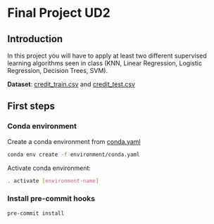 # Final Project UD2

## Introduction

In this project you will have to apply at least two different supervised learning algorithms seen in class (KNN, Linear Regression, Logistic Regression, Decision Trees, SVM).

**Dataset**: [credit_train.csv](data/credit-train.csv) and [credit_test.csv](data/credit-test.csv)

## First steps

### Conda environment

Create a conda environment from [conda.yaml](conda.yaml)

```bash
conda env create -f environment/conda.yaml
```

Activate conda environment:

```bash
. activate [environment-name]
```

### Install pre-commit hooks

```bash
pre-commit install
```
